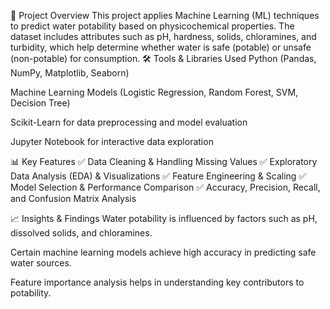 📌 Project Overview
This project applies Machine Learning (ML) techniques to predict water potability based on physicochemical properties. The dataset includes attributes such as pH, hardness, solids, chloramines, and turbidity, which help determine whether water is safe (potable) or unsafe (non-potable) for consumption.
🛠 Tools & Libraries Used
Python (Pandas, NumPy, Matplotlib, Seaborn)

Machine Learning Models (Logistic Regression, Random Forest, SVM, Decision Tree)

Scikit-Learn for data preprocessing and model evaluation

Jupyter Notebook for interactive data exploration

📊 Key Features
✅ Data Cleaning & Handling Missing Values
✅ Exploratory Data Analysis (EDA) & Visualizations
✅ Feature Engineering & Scaling
✅ Model Selection & Performance Comparison
✅ Accuracy, Precision, Recall, and Confusion Matrix Analysis

📈 Insights & Findings
Water potability is influenced by factors such as pH, dissolved solids, and chloramines.

Certain machine learning models achieve high accuracy in predicting safe water sources.

Feature importance analysis helps in understanding key contributors to potability.
